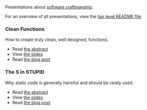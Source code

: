 Presentations about [software craftmanship](http://manifesto.softwarecraftsmanship.org).

For an overview of all presentations, view the [top level README file](../README.md).

### Clean Functions

How to create truly clean, well designed, functions.

* Read [the abstract](functions/README.md)
* View [the slides](http://bit.ly/clean-functions)
* Read [the blog post](http://www.bn2vs.com/blog/2013/09/08/clean-functions/)

### The S in STUPID

Why static code is generally harmful and should be rarely used.

* Read [the abstract](static/README.md)
* View [the slides](http://bit.ly/static-code)
* Read [the blog post](http://www.bn2vs.com/blog/2013/11/15/presentation-the-s-in-stupid/)
